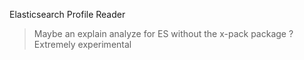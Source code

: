 Elasticsearch Profile Reader
> Maybe an explain analyze for ES without the x-pack package ?
> Extremely experimental
